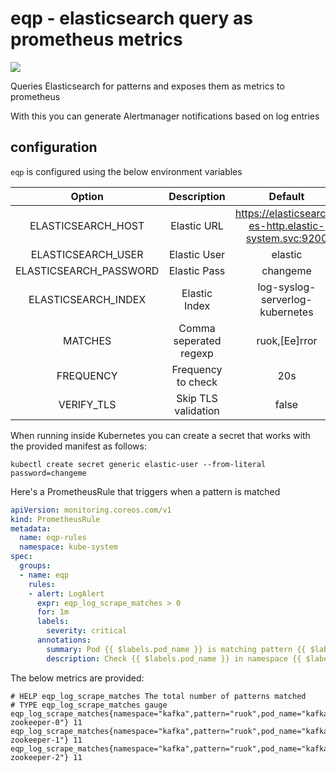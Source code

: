 # eqp - elasticsearch query as prometheus metrics

[![](https://goreportcard.com/badge/github.com/tomdoherty/eqp)](https://goreportcard.com/report/github.com/tomdoherty/eqp)

Queries Elasticsearch for patterns and exposes them as metrics to
prometheus

With this you can generate Alertmanager notifications based on log entries

## configuration

`eqp` is configured using the below environment variables

| Option                 | Description                  | Default                                               |
| :--------------------: | :--------------------------: | :---------------------------------------------------: |
| ELASTICSEARCH_HOST     | Elastic URL                  | https://elasticsearch-es-http.elastic-system.svc:9200 |
| ELASTICSEARCH_USER     | Elastic User                 | elastic                                               |
| ELASTICSEARCH_PASSWORD | Elastic Pass                 | changeme                                              |
| ELASTICSEARCH_INDEX    | Elastic Index                | log-syslog-serverlog-kubernetes                       |
| MATCHES                | Comma seperated regexp       | ruok,[Ee]rror                                         |
| FREQUENCY              | Frequency to check           | 20s                                                   |
| VERIFY_TLS             | Skip TLS validation          | false                                                 |


When running inside Kubernetes you can create a secret that works with
the provided manifest as follows:

```shell
kubectl create secret generic elastic-user --from-literal password=changeme
```

Here's a PrometheusRule that triggers when a pattern is matched

```yaml
apiVersion: monitoring.coreos.com/v1
kind: PrometheusRule
metadata:
  name: eqp-rules
  namespace: kube-system
spec:
  groups:
  - name: eqp
    rules:
    - alert: LogAlert
      expr: eqp_log_scrape_matches > 0
      for: 1m
      labels:
        severity: critical
      annotations:
        summary: Pod {{ $labels.pod_name }} is matching pattern {{ $labels.pattern }}
        description: Check {{ $labels.pod_name }} in namespace {{ $labels.namespace }}
```

The below metrics are provided:

```shell
# HELP eqp_log_scrape_matches The total number of patterns matched
# TYPE eqp_log_scrape_matches gauge
eqp_log_scrape_matches{namespace="kafka",pattern="ruok",pod_name="kafka-zookeeper-0"} 11
eqp_log_scrape_matches{namespace="kafka",pattern="ruok",pod_name="kafka-zookeeper-1"} 11
eqp_log_scrape_matches{namespace="kafka",pattern="ruok",pod_name="kafka-zookeeper-2"} 11
```

